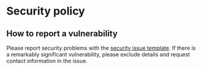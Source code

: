 # Security policy

## How to report a vulnerability

Please report security problems with the
[security issue template](https://github.com/dmyersturnbull/cicd/issues/new?labels=kind%3A+security+%F0%9F%94%92&template=security.md).
If there is a remarkably significant vulnerability, please exclude details and request contact information in the issue.
